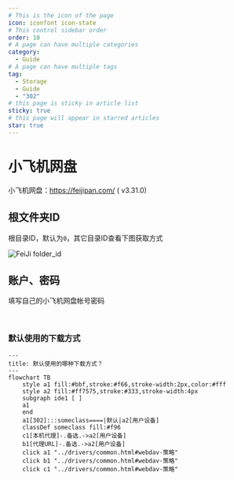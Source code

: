 ```yaml
---
# This is the icon of the page
icon: iconfont icon-state
# This control sidebar order
order: 10
# A page can have multiple categories
category:
  - Guide
# A page can have multiple tags
tag:
  - Storage
  - Guide
  - "302"
# this page is sticky in article list
sticky: true
# this page will appear in starred articles
star: true
---
```


# 小飞机网盘

小飞机网盘：https://feijipan.com/ ( v3.31.0)

## **根文件夹ID**

根目录ID，默认为`0`，其它目录ID查看下图获取方式

<img src="/img/drivers/feiji/feiji.png" alt="FeiJi folder_id" />

<br/>



## **账户、密码**

填写自己的小飞机网盘帐号密码

<br/>



### **默认使用的下载方式**

```mermaid
---
title: 默认使用的哪种下载方式？
---
flowchart TB
    style a1 fill:#bbf,stroke:#f66,stroke-width:2px,color:#fff
    style a2 fill:#ff7575,stroke:#333,stroke-width:4px
    subgraph ide1 [ ]
    a1
    end
    a1[302]:::someclass====|默认|a2[用户设备]
    classDef someclass fill:#f96
    c1[本机代理]-.备选.->a2[用户设备]
    b1[代理URL]-.备选.->a2[用户设备]
    click a1 "../drivers/common.html#webdav-策略"
    click b1 "../drivers/common.html#webdav-策略"
    click c1 "../drivers/common.html#webdav-策略"
```
